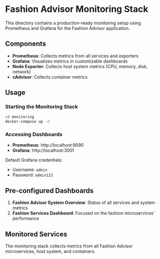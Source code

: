 # Fashion Advisor Monitoring Stack

This directory contains a production-ready monitoring setup using Prometheus and Grafana for the Fashion Advisor application.

## Components

- **Prometheus**: Collects metrics from all services and exporters
- **Grafana**: Visualizes metrics in customizable dashboards
- **Node Exporter**: Collects host system metrics (CPU, memory, disk, network)
- **cAdvisor**: Collects container metrics

## Usage

### Starting the Monitoring Stack

```bash
cd monitoring
docker-compose up -d
```

### Accessing Dashboards

- **Prometheus**: http://localhost:9090
- **Grafana**: http://localhost:3001

Default Grafana credentials:
- Username: `admin`
- Password: `admin123`

## Pre-configured Dashboards

1. **Fashion Advisor System Overview**: Status of all services and system metrics
2. **Fashion Services Dashboard**: Focused on the fashion microservices' performance

## Monitored Services

The monitoring stack collects metrics from all Fashion Advisor microservices, host system, and containers.